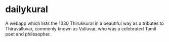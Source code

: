 # dailykural
A webapp which lists the 1330 Thirukkural in a beautiful way as a tributes to Thiruvalluvar, commonly known as Valluvar, who was a celebrated Tamil poet and philosopher.
